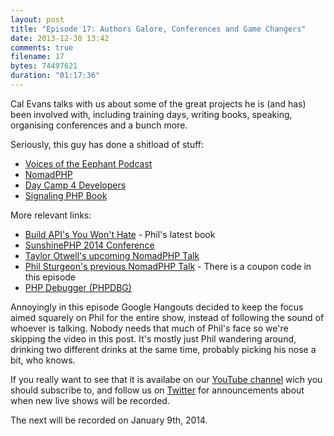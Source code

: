 ```yaml
---
layout: post
title: "Episode 17: Authors Galore, Conferences and Game Changers"
date: 2013-12-30 13:42
comments: true
filename: 17
bytes: 74497621
duration: "01:17:36"
---
```


Cal Evans talks with us about some of the great projects he is (and has) been involved with, including training days, writing books, speaking, organising conferences and a bunch more.

Seriously, this guy has done a shitload of stuff:

* [Voices of the Eephant Podcast](http://voicesoftheelephpant.com/)
* [NomadPHP](http://nomadphp.com/)
* [Day Camp 4 Developers](http://daycamp4developers.com/)
* [Signaling PHP Book](https://leanpub.com/signalingphp)

More relevant links:

* [Build API's You Won't Hate](https://leanpub.com/build-apis-you-wont-hate) - Phil's latest book
* [SunshinePHP 2014 Conference](http://2014.sunshinephp.com/)
* [Taylor Otwell's upcoming NomadPHP Talk](http://nomadphp.com/2013/12/20/march-2014/)
* [Phil Sturgeon's previous NomadPHP Talk](http://nomadphp.com/products/video-laravel-4-yet-another-framework-different-phil-sturgeon/) - There is a coupon code in this episode
* [PHP Debugger (PHPDBG)](http://phpdbg.com/)
	
Annoyingly in this episode Google Hangouts decided to keep the focus aimed squarely on Phil for the entire show, instead of following the sound of whoever is talking. Nobody needs that much of Phil's face so we're skipping the video in this post. It's mostly just Phil wandering around, drinking two different drinks at the same time, probably picking his nose a bit, who knows.

If you really want to see that it is availabe on our [YouTube channel](http://www.youtube.com/channel/UCepVwe7RrxE7Zv3kytUfcKw?feature=watch) wich you should subscribe to, and follow us on [Twitter](https://twitter.com/phptownhall) for announcements about when new live shows will be recorded.

The next will be recorded on January 9th, 2014.